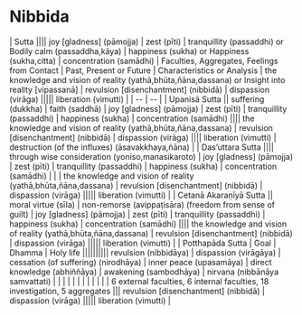 # Nibbida

| Sutta |||| joy [gladness] (pāmojja) | zest (pīti) | tranquillity (passaddhi) or Bodily calm (passaddha,kāya) | happiness (sukha) or Happiness (sukha,citta) | concentration (samādhi) | Faculties, Aggregates, Feelings from Contact | Past, Present or Future | Characteristics or Analysis | the knowledge and vision of reality (yathā,bhūta,ñāna,dassana) or Insight into reality [vipassanā] | revulsion [disenchantment] (nibbidā) | dispassion (virāga) ||||| liberation (vimutti) |
| -- | -- |
| Upanisā Sutta || suffering (dukkha) | faith (saddhā) | joy [gladness] (pāmojja) | zest (pīti) | tranquillity (passaddhi) | happiness (sukha) | concentration (samādhi) |||| the knowledge and vision of reality (yathā,bhūta,ñāna,dassana) | revulsion [disenchantment] (nibbidā) | dispassion (virāga) |||| liberation (vimutti) | destruction (of the influxes) (āsavakkhaya,ñāna) |
|  Das’uttara Sutta |||| through wise consideration (yoniso,manasikaroto) | joy [gladness] (pāmojja) | zest (pīti) | tranquillity (passaddhi) | happiness (sukha) | concentration (samādhi) | | | the knowledge and vision of reality (yathā,bhūta,ñāna,dassana) | revulsion [disenchantment] (nibbidā) | dispassion (virāga) ||||| liberation (vimutti) |
| Cetanā Akaraṇīyā Sutta || moral virtue (sīla) | non-remorse (avippaṭisāra) (freedom from sense of guilt) | joy [gladness] (pāmojja) | zest (pīti) | tranquillity (passaddhi) | happiness (sukha) | concentration (samādhi) |||| the knowledge and vision of reality (yathā,bhūta,ñāna,dassana) | revulsion [disenchantment] (nibbidā) | dispassion (virāga) ||||| liberation (vimutti) |
| Potthapāda Sutta | Goal | Dhamma | Holy life |||||||||| revulsion (nibbidāya) | dispassion (virāgāya) | cessation (of suffering) (nirodhāya) | inner peace (upasamāya) | direct knowledge (abhiññāya) | awakening (sambodhāya) |  nirvana (nibbānāya samvattati) |
| | | | | | | | | | | 6 external faculties, 6 internal faculties, 18 investigation, 5 aggregates ||| revulsion [disenchantment] (nibbidā) | dispassion (virāga) ||||| liberation (vimutti) |
